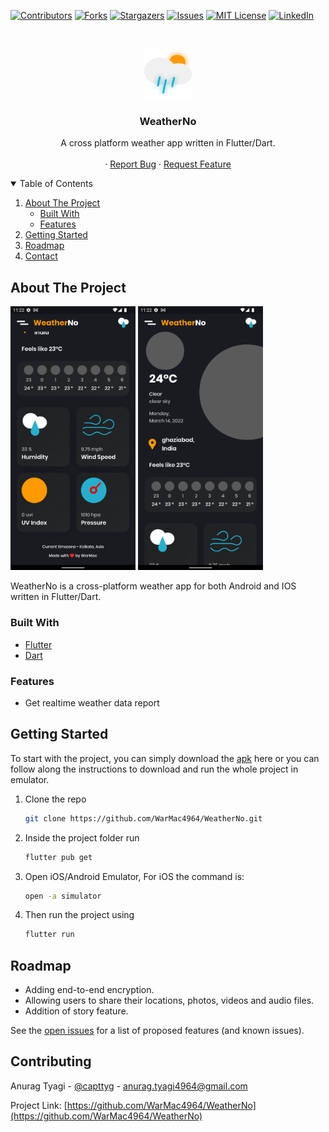 [![Contributors][contributors-shield]][contributors-url]
[![Forks][forks-shield]][forks-url]
[![Stargazers][stars-shield]][stars-url]
[![Issues][issues-shield]][issues-url]
[![MIT License][license-shield]][license-url]
[![LinkedIn][linkedin-shield]][linkedin-url]

<!-- PROJECT LOGO -->
<br />
<p align="center">
  <a href="https://github.com/WarMac4964/WeatherNo">
    <img src="readme/logo.png" alt="Logo" width="80" height="80">
  </a>

  <h3 align="center">WeatherNo</h3>

  <p align="center">
    A cross platform weather app written in Flutter/Dart.
    <br />
    <br />
    ·
    <a href="https://github.com/WarMac4964/WeatherNo/issues">Report Bug</a>
    ·
    <a href="https://github.com/WarMac4964/WeatherNo/issues">Request Feature</a>
  </p>
</p>

<!-- TABLE OF CONTENTS -->
<details open="open">
  <summary>Table of Contents</summary>
  <ol>
    <li>
      <a href="#about-the-project">About The Project</a>
      <ul>
        <li><a href="#built-with">Built With</a></li>
        <li><a href="#Feature">Features</a></li>
      </ul>
    </li>
    <li>
      <a href="#getting-started">Getting Started</a>
    </li>
    <li><a href="#roadmap">Roadmap</a></li>
    <li><a href="#contact">Contact</a></li>
  </ol>
</details>

<!-- ABOUT THE PROJECT -->

## About The Project

<img src="readme/home.png" alt="Logo" width="200" >
<img src="readme/home2.png" alt="Logo" width="200" >

<br>

WeatherNo is a cross-platform weather app for both Android and IOS written in Flutter/Dart.

### Built With

- [Flutter](https://flutter.dev/)
- [Dart](https://dart.dev/)

### Features

- Get realtime weather data report

<!-- GETTING STARTED -->

## Getting Started

To start with the project, you can simply download the [apk]() here or you can follow along the instructions to
download and run the whole project in emulator.

1. Clone the repo
   ```sh
   git clone https://github.com/WarMac4964/WeatherNo.git
   ```
2. Inside the project folder run
   ```sh
   flutter pub get
   ```
3. Open iOS/Android Emulator, For iOS the command is:
   ```sh
   open -a simulator
   ```
4. Then run the project using
   ```sh
   flutter run
   ```

<!-- ROADMAP -->

## Roadmap

- Adding end-to-end encryption.
- Allowing users to share their locations, photos, videos and audio files.
- Addition of story feature.

See the [open issues](https://github.com/WarMac4964/WeatherNo/issues) for a list of proposed features (and known issues).

<!-- CONTACT -->

## Contributing

Anurag Tyagi - [@capttyg](https://www.instagram.com/capttyg/) - anurag.tyagi4964@gmail.com

Project Link: [https://github.com/WarMac4964/WeatherNo](https://github.com/WarMac4964/WeatherNo)

[contributors-shield]: https://img.shields.io/github/contributors/WarMac4964/WeatherNo.svg?style=for-the-badge
[contributors-url]: https://github.com/WarMac4964/WeatherNo/graphs/contributors
[forks-shield]: https://img.shields.io/github/forks/WarMac4964/WeatherNo.svg?style=for-the-badge
[forks-url]: https://github.com/WarMac4964/WeatherNo/network/members
[stars-shield]: https://img.shields.io/github/stars/WarMac4964/WeatherNo.svg?style=for-the-badge
[stars-url]: https://github.com/WarMac4964/WeatherNo/stargazers
[issues-shield]: https://img.shields.io/github/issues/WarMac4964/WeatherNo.svg?style=for-the-badge
[issues-url]: https://github.com/WarMac4964/WeatherNo/issues
[license-shield]: https://img.shields.io/github/license/WarMac4964/WeatherNo.svg?style=for-the-badge
[license-url]: https://github.com/WarMac4964/WeatherNo/blob/master/LICENSE.txt
[linkedin-shield]: https://img.shields.io/badge/-LinkedIn-black.svg?style=for-the-badge&logo=linkedin&colorB=555
[linkedin-url]: https://www.linkedin.com/in/anurag-tyagi-395425178/
[project-screenshot]: readme/screenshot.png
